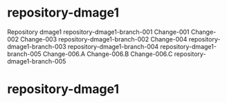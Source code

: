 # repository-dmage1
Repository dmage1
repository-dmage1-branch-001
Change-001
Change-002
Change-003
repository-dmage1-branch-002 
Change-004
repository-dmage1-branch-003
repository-dmage1-branch-004
repository-dmage1-branch-005
Change-006.A
Change-006.B
Change-006.C
repository-dmage1-branch-005
# repository-dmage1
